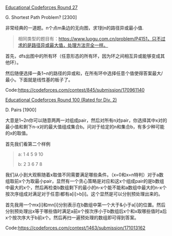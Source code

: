 [Educational Codeforces Round 27](https://codeforces.com/contest/845) 

G. Shortest Path Problem? [2300]

非常经典的一道题。n个点m条边的无向图，求1到n的路径异或最小值.

> 相同类型的题目有：https://www.luogu.com.cn/problem/P4151，只不过求的是路径异或最大值，处理方法完全一样。

首先，dfs出图中的所有环（任意形态的所有环，因为环之间相互异或能够变成其他环）。

然后随便选择一条1~n的路径的异或和，在所有环中选择任意个值使得答案最大/最小。下面就是线性基的板子了。

Code:https://codeforces.com/contest/845/submission/170961140



[Educational Codeforces Round 100 (Rated for Div. 2)](https://codeforces.com/contest/1463) 

D. Pairs  [1900]

大意是1~2n你可以随意两两一对组成pair，然后对所有n对pair，你选择其中x对的最小值和剩下n-x对的最大值组成集合b。问对于给定的n和集合b，有多少种可能的x的取值。

首先我们看第二个样例

> a:	1	4	5	9	10
>
> b:	2	3	6	7 	8

我们从小到大观察随着x取值不同需要满足哪些条件。（x=0和x=n特判）对于a数组取前x个为取最小pair，显然有一个贪心策略是对应和这x个组成pair的是b数组中最大的x个，然后再检查b数组剩下的最小的n-x个能不能和a数组中最大的n-x个按次序组成对满足对于任意i都有a[i]>b[i]。这个显然是可以分别预处理出来的。

首先我用一个mx[i]和mn[i]分别表示在b数组中第一个大于&小于a[i]的位置。然后分别预处理出x等于哪些值时满足a前x个按次序小于b数组后x个和x取哪些值时a后x个按次序大于b前x个。然后再扫一遍预处理的数组即可得到答案。

Code:https://codeforces.com/contest/1463/submission/171013162



